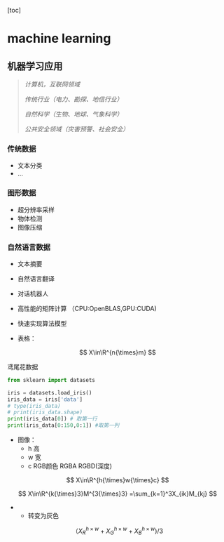 [toc]

# machine learning



## 机器学习应用

> _计算机，互联网领域_
>
> _传统行业（电力、勘探、地信行业）_
>
> _自然科学（生物、地球、气象科学）_
>
> _公共安全领域（灾害预警、社会安全）_



### 传统数据

- 文本分类
- ...

### 图形数据

- 超分辨率采样
- 物体检测
- 图像压缩

### 自然语言数据

- 文本摘要
- 自然语言翻译
- 对话机器人



- 高性能的矩阵计算 （CPU:OpenBLAS,GPU:CUDA)
- 快速实现算法模型

- 表格：

$$
X\in\R^{n{\times}m}
$$



 鸢尾花数据

```python
from sklearn import datasets

iris = datasets.load_iris()
iris_data = iris['data']
# type(iris_data)
# print(iris_data.shape)
print(iris_data[0]) # 取第一行
print(iris_data[0:150,0:1]) #取第一列
```

- 图像：
  - h 高
  - w 宽
  - c RGB颜色 RGBA RGBD(深度)

$$
X\in\R^{h{\times}w{\times}c} 
$$

$$
X\in\R^{k{\times}3}M^{3{\times}3} =\sum_{k=1}^3X_{ik}M_{kj}
$$

- - 转变为灰色 

$$
（X^{h{\times}w}_R+X^{h{\times}w}_G+X^{h{\times}w}_B)/3
$$


